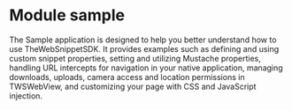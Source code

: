 # Module sample

The Sample application is designed to help you better understand how to use TheWebSnippetSDK. It provides examples such as
defining and using custom snippet properties, setting and utilizing Mustache properties,
handling URL intercepts for navigation in your native application, managing downloads, uploads, camera access and
location permissions in TWSWebView, and customizing your page with CSS and JavaScript injection.
